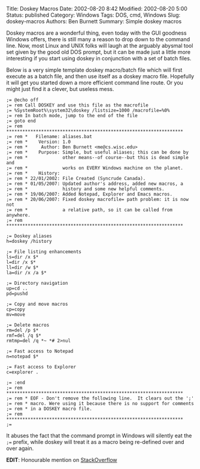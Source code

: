 Title: Doskey Macros
Date: 2002-08-20 8:42
Modified: 2002-08-20 5:00
Status: published
Category: Windows
Tags: DOS, cmd, Windows
Slug: doskey-macros
Authors: Ben Burnett
Summary: Simple doskey macros

Doskey macros are a wonderful thing, even today with the GUI goodness
Windows offers, there is still many a reason to drop down to the
command line. Now, most Linux and UNIX folks will laugh at the
arguably abysmal tool set given by the good old DOS prompt, but it can
be made just a little more interesting if you start using doskey in
conjunction with a set of batch files.

Below is a very simple template doskey macro/batch file which will
first execute as a batch file, and then use itself as a doskey macro
file. Hopefully it will get you started down a more efficient command
line route. Or you might just find it a clever, but useless mess.

```text
;= @echo off
;= rem Call DOSKEY and use this file as the macrofile
;= %SystemRoot%\system32\doskey /listsize=1000 /macrofile=%0%
;= rem In batch mode, jump to the end of the file
;= goto end
;= rem ******************************************************************
;= rem *   Filename: aliases.bat
;= rem *    Version: 1.0
;= rem *     Author: Ben Burnett <me@cs.wisc.edu>
;= rem *    Purpose: Simple, but useful aliases; this can be done by
;= rem *             other means--of course--but this is dead simple and
;= rem *             works on EVERY Windows machine on the planet.
;= rem *    History:
;= rem * 22/01/2002: File Created (Syncrude Canada).
;= rem * 01/05/2007: Updated author's address, added new macros, a
;= rem *             history and some new helpful comments.
;= rem * 19/06/2007: Added Notepad, Explorer and Emacs macros.
;= rem * 20/06/2007: Fixed doskey macrofile= path problem: it is now not
;= rem *             a relative path, so it can be called from anywhere.
;= rem ******************************************************************

;= Doskey aliases
h=doskey /history

;= File listing enhancements
ls=dir /x $*
l=dir /x $*
ll=dir /w $*
la=dir /x /a $*

;= Directory navigation
up=cd ..
pd=pushd

;= Copy and move macros
cp=copy
mv=move

;= Delete macros
rm=del /p $*
rmf=del /q $*
rmtmp=del /q *~ *# 2>nul

;= Fast access to Notepad
n=notepad $*

;= Fast access to Explorer
c=explorer .

;= :end
;= rem ******************************************************************
;= rem * EOF - Don't remove the following line.  It clears out the ';'
;= rem * macro. Were using it because there is no support for comments
;= rem * in a DOSKEY macro file.
;= rem ******************************************************************
;=
```

It abuses the fact that the command prompt in Windows will silently
eat the `;=` prefix, while doskey will treat it as a macro being
re-defined over and over again.

**EDIT**: Honourable mention on
  [StackOverflow](http://stackoverflow.com/questions/4186427/how-do-you-write-comments-in-doskey-macro-files)
